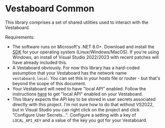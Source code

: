 # Vestaboard Common

This library comprises a set of shared utilities used to interact with the Vestaboard.

Requirements:

- The software runs on Microsoft's .NET 8.0+. Download and install the [SDK](https://dotnet.microsoft.com/en-us/download/dotnet/8.0) for your operating system (Linux/Windows/MacOS). If you're using Windows, an install of Visual Studio 2022/2023 with recent patches will have already included this.
- A Vestaboard obviously. For now this library has a hard-coded assumption that your Vestaboard has the network name `vestaboard.local`. You can set this in your hosts file or router - but that's beyond the scope of this document.
- Your Vestaboard will need to have "local API" enabled. Follow the instructions [here](https://docs.vestaboard.com/docs/local-api/authentication) to get "local API" enabled on your Vestaboard.
- This libary expects the API key to be stored in user secrets associated directly with this project. I'm not sure how to do that without VS2022, but in Visual Studio you can right click on the project and click "Configure User Secrets...".  Configure a setting with a key of `LOCAL_API_KEY` and a value of the key you got for your Vestaboard.
